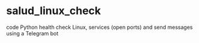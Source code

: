 # salud_linux_check
code Python health check Linux, services (open ports) and send messages using a Telegram bot
